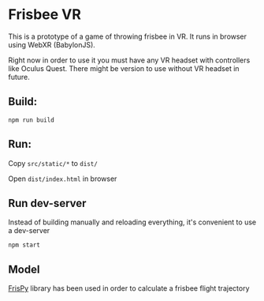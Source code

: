 # Frisbee VR

This is a prototype of a game of throwing frisbee in VR.
It runs in browser using WebXR (BabylonJS).

Right now in order to use it you must have any VR headset with controllers like Oculus Quest.
There might be version to use without VR headset in future.


## Build: 
```
npm run build
```

## Run:
Copy `src/static/*` to `dist/`

Open `dist/index.html` in browser

## Run dev-server
Instead of building manually and reloading everything, it's convenient to use a dev-server
```
npm start
```

## Model

[FrisPy](https://github.com/tmcclintock/FrisPy) library has been used in order to calculate a frisbee flight trajectory